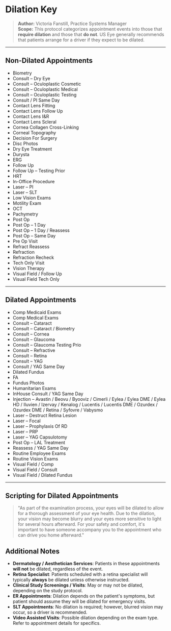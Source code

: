 # Dilation Key

> **Author:** Victoria Fanstill, Practice Systems Manager\
> **Scope:** This protocol categorizes appointment events into those that **require dilation** and those that **do not**. US Eye generally recommends that patients arrange for a driver if they expect to be dilated.

***

## Non-Dilated Appointments

* Biometry
* Consult – Dry Eye
* Consult – Oculoplastic Cosmetic
* Consult – Oculoplastic Medical
* Consult – Oculoplastic Testing
* Consult / PI Same Day
* Contact Lens Fitting
* Contact Lens Follow Up
* Contact Lens I\&R
* Contact Lens Scleral
* Cornea Collagen Cross-Linking
* Corneal Topography
* Decision For Surgery
* Disc Photos
* Dry Eye Treatment
* Durysta
* ERG
* Follow Up
* Follow Up – Testing Prior
* HRT
* In-Office Procedure
* Laser – PI
* Laser – SLT
* Low Vision Exams
* Motility Exam
* OCT
* Pachymetry
* Post Op
* Post Op – 1 Day
* Post Op – 1 Day / Reassess
* Post Op – Same Day
* Pre Op Visit
* Refract Reassess
* Refraction
* Refraction Recheck
* Tech Only Visit
* Vision Therapy
* Visual Field / Follow Up
* Visual Field Tech Only

***

## Dilated Appointments

* Comp Medicaid Exams
* Comp Medical Exams
* Consult – Cataract
* Consult – Cataract / Biometry
* Consult – Cornea
* Consult – Glaucoma
* Consult – Glaucoma Testing Prio
* Consult – Refractive
* Consult – Retina
* Consult – YAG
* Consult / YAG Same Day
* Dilated Fundus
* FA
* Fundus Photos
* Humanitarian Exams
* InHouse Consult / YAG Same Day
* Injection – Avastin / Beovu / Byooviz / Cimerli / Eylea / Eylea DME / Eylea HD / Iluvien / Izervay / Kenalog / Lucentis / Lucentis DME / Ozurdex / Ozurdex DME / Retina / Syfovre / Vabysmo
* Laser – Destruct Retina Lesion
* Laser – Focal
* Laser – Prophylaxis Of RD
* Laser – PRP
* Laser – YAG Capsulotomy
* Post Op – LAL Treatment
* Reassess / YAG Same Day
* Routine Employee Exams
* Routine Vision Exams
* Visual Field / Comp
* Visual Field / Consult
* Visual Field / Dilated Fundus

***

## Scripting for Dilated Appointments

> "As part of the examination process, your eyes will be dilated to allow for a thorough assessment of your eye health. Due to the dilation, your vision may become blurry and your eyes more sensitive to light for several hours afterward. For your safety and comfort, it's important to have someone accompany you to the appointment who can drive you home afterward."

## Additional Notes

* **Dermatology / Aesthetician Services**: Patients in these appointments **will not** be dilated, regardless of the event.
* **Retina Specialist**: Patients scheduled with a retina specialist will typically **always** be dilated unless otherwise instructed.
* **Clinical Study Screenings / Visits**: May or may not be dilated, depending on the study protocol.
* **ER Appointments**: Dilation depends on the patient's symptoms, but patient should assume they will be dilated for emergency visits.
* **SLT Appointments**: No dilation is required; however, blurred vision may occur, so a driver is recommended.
* **Video Assisted Visits**: Possible dilation depending on the exam type. Refer to appointment details for specifics.
